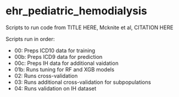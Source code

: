 # ehr_pediatric_hemodialysis

Scripts to run code from TITLE HERE, Mcknite et al, CITATION HERE

Scripts run in order:

- 00: Preps ICD10 data for training
- 00b: Preps ICD9 data for prediction
- 00c: Preps IH data for additional vaidation
- 01b: Runs tuning for RF and XGB models
- 02: Runs cross-validation
- 03: Runs additional cross-validation for subpopulations
- 04: Runs validation on IH dataset
